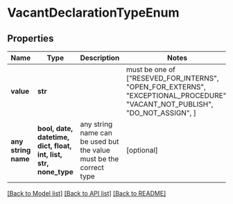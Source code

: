 # VacantDeclarationTypeEnum


## Properties
Name | Type | Description | Notes
------------ | ------------- | ------------- | -------------
**value** | **str** |  |  must be one of ["RESEVED_FOR_INTERNS", "OPEN_FOR_EXTERNS", "EXCEPTIONAL_PROCEDURE", "VACANT_NOT_PUBLISH", "DO_NOT_ASSIGN", ]
**any string name** | **bool, date, datetime, dict, float, int, list, str, none_type** | any string name can be used but the value must be the correct type | [optional]

[[Back to Model list]](../README.md#documentation-for-models) [[Back to API list]](../README.md#documentation-for-api-endpoints) [[Back to README]](../README.md)


